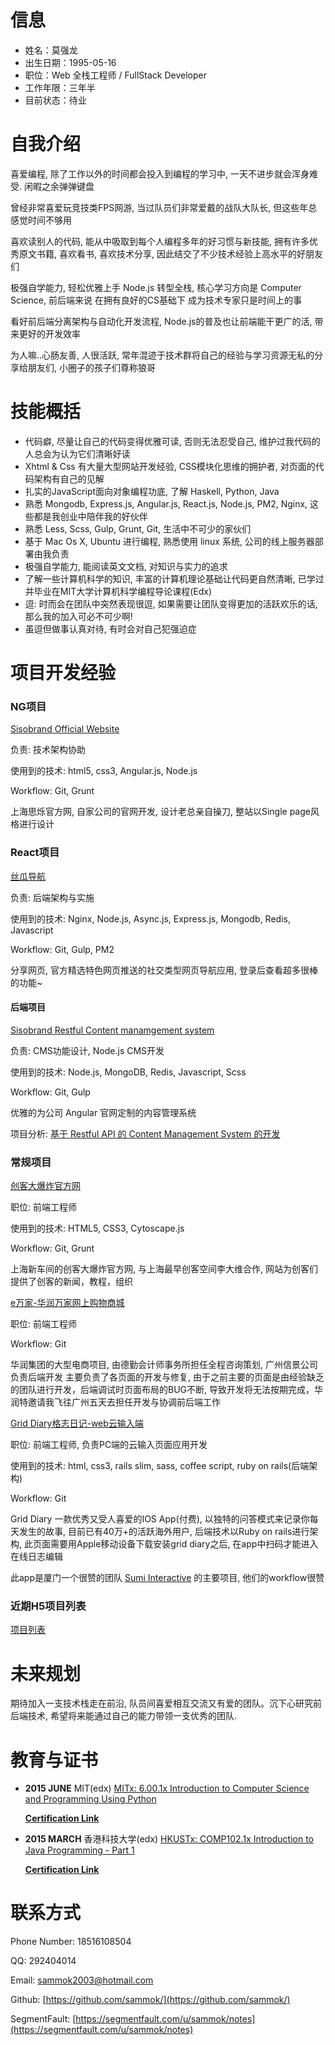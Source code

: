 # 信息
- 姓名：莫强龙
- 出生日期：1995-05-16
- 职位：Web 全栈工程师 / FullStack Developer
- 工作年限：三年半
- 目前状态：待业

# 自我介绍
喜爱编程, 除了工作以外的时间都会投入到编程的学习中, 一天不进步就会浑身难受. 闲暇之余弹弹键盘 

曾经非常喜爱玩竞技类FPS网游, 当过队员们非常爱戴的战队大队长, 但这些年总感觉时间不够用

喜欢读别人的代码, 能从中吸取到每个人编程多年的好习惯与新技能, 拥有许多优秀原文书籍, 喜欢看书, 喜欢技术分享, 因此结交了不少技术经验上高水平的好朋友们

极强自学能力, 轻松优雅上手 Node.js 转型全栈, 核心学习方向是 Computer Science, 前后端来说 在拥有良好的CS基础下 成为技术专家只是时间上的事

看好前后端分离架构与自动化开发流程, Node.js的普及也让前端能干更广的活, 带来更好的开发效率

为人嘛..心肠友善, 人很活跃, 常年混迹于技术群将自己的经验与学习资源无私的分享给朋友们, 小圈子的孩子们尊称狼哥

# 技能概括
- 代码癖, 尽量让自己的代码变得优雅可读, 否则无法忍受自己, 维护过我代码的人总会为认为它们清晰好读
- Xhtml & Css 有大量大型网站开发经验, CSS模块化思维的拥护者, 对页面的代码架构有自己的见解
- 扎实的JavaScript面向对象编程功底, 了解 Haskell, Python, Java
- 熟悉 Mongodb, Express.js, Angular.js, React.js, Node.js, PM2, Nginx, 这些都是我创业中陪伴我的好伙伴
- 熟悉 Less, Scss, Gulp, Grunt, Git, 生活中不可少的家伙们
- 基于 Mac Os X, Ubuntu 进行编程, 熟悉使用 linux 系统, 公司的线上服务器部署由我负责
- 极强自学能力, 能阅读英文文档, 对知识与实力的追求
- 了解一些计算机科学的知识, 丰富的计算机理论基础让代码更自然清晰, 已学过并毕业在MIT大学计算机科学编程导论课程(Edx)
- 逗: 时而会在团队中突然表现很逗, 如果需要让团队变得更加的活跃欢乐的话, 那么我的加入可必不可少啊!
- 虽逗但做事认真对待, 有时会对自己犯强迫症

# 项目开发经验
### NG项目
[Sisobrand Official Website](http://www.sisobrand.com)

负责: 技术架构协助

使用到的技术: html5, css3, Angular.js, Node.js

Workflow: Git, Grunt

上海思烁官方网, 自家公司的官网开发, 设计老总亲自操刀, 整站以Single page风格进行设计

### React项目
[丝瓜导航](http://1e.sg/)

负责: 后端架构与实施

使用到的技术: Nginx, Node.js, Async.js, Express.js, Mongodb, Redis, Javascript

Workflow: Git, Gulp, PM2

分享网页, 官方精选特色网页推送的社交类型网页导航应用, 登录后查看超多很棒的功能~

#### 后端项目
[Sisobrand Restful Content manamgement system](https://github.com/SisoInteractive/siso_server)

负责: CMS功能设计, Node.js CMS开发

使用到的技术: Node.js, MongoDB, Redis, Javascript, Scss

Workflow: Git, Gulp

优雅的为公司 Angular 官网定制的内容管理系统

项目分析: [基于 Restful API 的 Content Management System 的开发](http://www.jianshu.com/p/0af992c65021 )

### 常规项目
[创客大爆炸官方网](http://www.makercollider.com/)

职位: 前端工程师

使用到的技术: HTML5, CSS3, Cytoscape.js

Workflow: Git, Grunt

上海新车间的创客大爆炸官方网, 与上海最早创客空间李大维合作, 网站为创客们提供了创客的新闻，教程，组织

[e万家-华润万家网上购物商城](http://www.ewj.com/)

职位: 前端工程师

Workflow: Git

华润集团的大型电商项目, 由德勤会计师事务所担任全程咨询策划, 广州信景公司负责后端开发 主要负责了各页面的开发与修复, 由于之前主要的页面是由经验缺乏的团队进行开发，后端调试时页面布局的BUG不断, 导致开发将无法按期完成，华润特邀请我飞往广州五天去担任开发与协调前后端工作

[Grid Diary格志日记-web云输入端](http://type.griddiaryapp.com/)

职位: 前端工程师, 负责PC端的云输入页面应用开发

使用到的技术: html, css3, rails slim, sass, coffee script, ruby on rails(后端架构)

Workflow: Git

Grid Diary 一款优秀又受人喜爱的IOS App(付费), 以独特的问答模式来记录你每天发生的故事, 目前已有40万+的活跃海外用户, 后端技术以Ruby on rails进行架构, 此页面需要用Apple移动设备下载安装grid diary之后, 在app中扫码才能进入在线日志编辑

此app是厦门一个很赞的团队 [Sumi Interactive](https://github.com/Sumi-Interactive) 的主要项目, 他们的workflow很赞


### 近期H5项目列表
[项目列表](https://github.com/sammok/resume/blob/master/Project%20List%20Online.md)


# 未来规划
期待加入一支技术栈走在前沿, 队员间喜爱相互交流又有爱的团队。沉下心研究前后端技术, 希望将来能通过自己的能力带领一支优秀的团队.

# 教育与证书
- **2015 JUNE** MIT(edx) [MITx: 6.00.1x Introduction to Computer Science and Programming Using Python](https://courses.edx.org/courses/course-v1:MITx+6.00.1x_6+2T2015/info)

	**[Certification Link](./images/Sam_MIT_Certiffication.png)**

- **2015 MARCH** 香港科技大学(edx) [HKUSTx: COMP102.1x Introduction to Java Programming - Part 1](https://courses.edx.org/courses/course-v1:HKUSTx+COMP102.1x+2T2015/info)

	**[Certification Link](./images/Sam_HK_Certification.png)**


# 联系方式
Phone Number: 18516108504

QQ: 292404014
  
Email: sammok2003@hotmail.com

Github: [https://github.com/sammok/](https://github.com/sammok/)

SegmentFault: [https://segmentfault.com/u/sammok/notes](https://segmentfault.com/u/sammok/notes)
